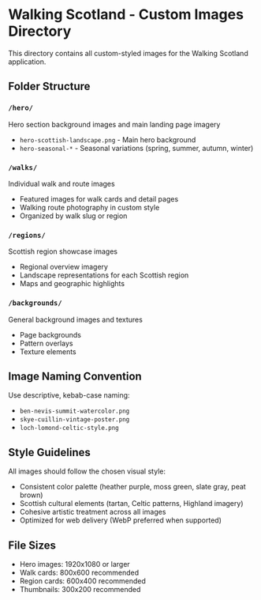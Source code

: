 # Walking Scotland - Custom Images Directory

This directory contains all custom-styled images for the Walking Scotland application.

## Folder Structure

### `/hero/`
Hero section background images and main landing page imagery
- `hero-scottish-landscape.png` - Main hero background
- `hero-seasonal-*` - Seasonal variations (spring, summer, autumn, winter)

### `/walks/`
Individual walk and route images
- Featured images for walk cards and detail pages
- Walking route photography in custom style
- Organized by walk slug or region

### `/regions/`
Scottish region showcase images
- Regional overview imagery
- Landscape representations for each Scottish region
- Maps and geographic highlights

### `/backgrounds/`
General background images and textures
- Page backgrounds
- Pattern overlays
- Texture elements

## Image Naming Convention

Use descriptive, kebab-case naming:
- `ben-nevis-summit-watercolor.png`
- `skye-cuillin-vintage-poster.png`
- `loch-lomond-celtic-style.png`

## Style Guidelines

All images should follow the chosen visual style:
- Consistent color palette (heather purple, moss green, slate gray, peat brown)
- Scottish cultural elements (tartan, Celtic patterns, Highland imagery)
- Cohesive artistic treatment across all images
- Optimized for web delivery (WebP preferred when supported)

## File Sizes

- Hero images: 1920x1080 or larger
- Walk cards: 800x600 recommended
- Region cards: 600x400 recommended
- Thumbnails: 300x200 recommended